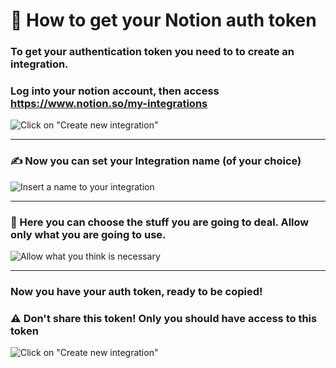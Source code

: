 # 🔑 How to get your Notion auth token

### To get your authentication token you need to to create an integration.
### Log into your notion account, then access https://www.notion.so/my-integrations

![Click on "Create new integration"](https://i.ibb.co/XxX01zs/notion-token-1.png)

----------

### ✍️ Now you can set your Integration name (of your choice)
![Insert a name to your integration](https://i.ibb.co/tK7k1wt/notion-token-2.png)

----------

### 🔑 Here you can choose the stuff you are going to deal. Allow only what you are going to use.
![Allow what you think is necessary](https://i.ibb.co/BnyKXyD/notion-token-3.png)

----------

### Now you have your auth token, ready to be copied!
### ⚠️ Don't share this token! Only you should have access to this token
![Click on "Create new integration"](https://i.ibb.co/wRXzZfk/notion-token-4.png)